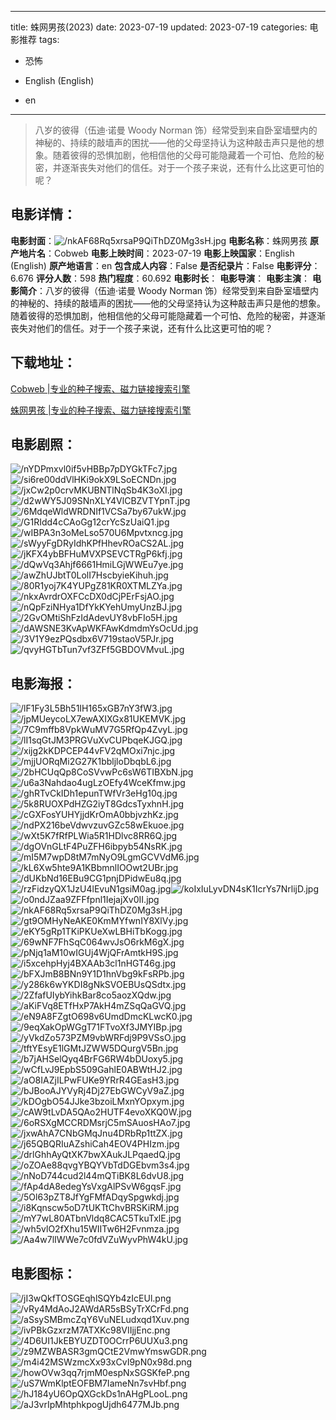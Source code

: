 
---
title: 蛛网男孩(2023)
date: 2023-07-19
updated: 2023-07-19
categories: 电影推荐
tags:
- 恐怖

- English (English)
- en
---


> 八岁的彼得（伍迪·诺曼 Woody Norman 饰）经常受到来自卧室墙壁内的神秘的、持续的敲墙声的困扰——他的父母坚持认为这种敲击声只是他的想象。随着彼得的恐惧加剧，他相信他的父母可能隐藏着一个可怕、危险的秘密，并逐渐丧失对他们的信任。对于一个孩子来说，还有什么比这更可怕的呢？

## **电影详情**：

**电影封面**：<img src="https://image.tmdb.org/t/p/w200/nkAF68Rq5xrsaP9QiThDZ0Mg3sH.jpg" alt="/nkAF68Rq5xrsaP9QiThDZ0Mg3sH.jpg" title="/nkAF68Rq5xrsaP9QiThDZ0Mg3sH.jpg">
**电影名称**：蛛网男孩
**原产地片名**：Cobweb
**电影上映时间**：2023-07-19
**电影上映国家**：English (English)
**原产地语言**：en
**包含成人内容**：False
**是否纪录片**：False
**电影评分**：6.676
**评分人数**：598
**热门程度**：60.692
**电影时长**：
**电影导演**：
**电影主演**：
**电影简介**：八岁的彼得（伍迪·诺曼 Woody Norman 饰）经常受到来自卧室墙壁内的神秘的、持续的敲墙声的困扰——他的父母坚持认为这种敲击声只是他的想象。随着彼得的恐惧加剧，他相信他的父母可能隐藏着一个可怕、危险的秘密，并逐渐丧失对他们的信任。对于一个孩子来说，还有什么比这更可怕的呢？

## **下载地址**：
[Cobweb |专业的种子搜索、磁力链接搜索引擎](https://movie.amd794.com:2083/?search=Cobweb&ordering=&mode=match_phrase&page_size=10&page=1)

[蛛网男孩 |专业的种子搜索、磁力链接搜索引擎](https://movie.amd794.com:2083/?search=%E8%9B%9B%E7%BD%91%E7%94%B7%E5%AD%A9&ordering=&mode=match_phrase&page_size=10&page=1)
 

## **电影剧照**：
<img src="https://image.tmdb.org/t/p/original/nYDPmxvl0if5vHBBp7pDYGkTFc7.jpg" alt="/nYDPmxvl0if5vHBBp7pDYGkTFc7.jpg" title="/nYDPmxvl0if5vHBBp7pDYGkTFc7.jpg"><img src="https://image.tmdb.org/t/p/original/si6re00ddVlHKi9okX9LSoECNDn.jpg" alt="/si6re00ddVlHKi9okX9LSoECNDn.jpg" title="/si6re00ddVlHKi9okX9LSoECNDn.jpg"><img src="https://image.tmdb.org/t/p/original/jxCw2p0crvMKUBNTlNqSb4K3oXI.jpg" alt="/jxCw2p0crvMKUBNTlNqSb4K3oXI.jpg" title="/jxCw2p0crvMKUBNTlNqSb4K3oXI.jpg"><img src="https://image.tmdb.org/t/p/original/d2wWY5J09SNnXLY4VlCBZVTYpnT.jpg" alt="/d2wWY5J09SNnXLY4VlCBZVTYpnT.jpg" title="/d2wWY5J09SNnXLY4VlCBZVTYpnT.jpg"><img src="https://image.tmdb.org/t/p/original/6MdqeWldWRDNIf1VCSa7by67ukW.jpg" alt="/6MdqeWldWRDNIf1VCSa7by67ukW.jpg" title="/6MdqeWldWRDNIf1VCSa7by67ukW.jpg"><img src="https://image.tmdb.org/t/p/original/G1RIdd4cCAoGg12crYcSzUaiQ1.jpg" alt="/G1RIdd4cCAoGg12crYcSzUaiQ1.jpg" title="/G1RIdd4cCAoGg12crYcSzUaiQ1.jpg"><img src="https://image.tmdb.org/t/p/original/wIBPA3n3oMeLso570U6Mpvtxncg.jpg" alt="/wIBPA3n3oMeLso570U6Mpvtxncg.jpg" title="/wIBPA3n3oMeLso570U6Mpvtxncg.jpg"><img src="https://image.tmdb.org/t/p/original/sWyyFgDRyIdhKPfHhevROaCS2AL.jpg" alt="/sWyyFgDRyIdhKPfHhevROaCS2AL.jpg" title="/sWyyFgDRyIdhKPfHhevROaCS2AL.jpg"><img src="https://image.tmdb.org/t/p/original/jKFX4ybBFHuMVXPSEVCTRgP6kfj.jpg" alt="/jKFX4ybBFHuMVXPSEVCTRgP6kfj.jpg" title="/jKFX4ybBFHuMVXPSEVCTRgP6kfj.jpg"><img src="https://image.tmdb.org/t/p/original/dQwVq3Ahjf6661HmiLGjWWEu7ye.jpg" alt="/dQwVq3Ahjf6661HmiLGjWWEu7ye.jpg" title="/dQwVq3Ahjf6661HmiLGjWWEu7ye.jpg"><img src="https://image.tmdb.org/t/p/original/awZhUJbtT0LolI7HscbyieKihuh.jpg" alt="/awZhUJbtT0LolI7HscbyieKihuh.jpg" title="/awZhUJbtT0LolI7HscbyieKihuh.jpg"><img src="https://image.tmdb.org/t/p/original/80R1yoj7K4YUPgZ81KR0XTMLZYa.jpg" alt="/80R1yoj7K4YUPgZ81KR0XTMLZYa.jpg" title="/80R1yoj7K4YUPgZ81KR0XTMLZYa.jpg"><img src="https://image.tmdb.org/t/p/original/nkxAvrdrOXFCcDX0dCjPErFsjAO.jpg" alt="/nkxAvrdrOXFCcDX0dCjPErFsjAO.jpg" title="/nkxAvrdrOXFCcDX0dCjPErFsjAO.jpg"><img src="https://image.tmdb.org/t/p/original/nQpFziNHya1DfYkKYehUmyUnzBJ.jpg" alt="/nQpFziNHya1DfYkKYehUmyUnzBJ.jpg" title="/nQpFziNHya1DfYkKYehUmyUnzBJ.jpg"><img src="https://image.tmdb.org/t/p/original/2GvOMtiShFzIdAdevUY8vbFIo5H.jpg" alt="/2GvOMtiShFzIdAdevUY8vbFIo5H.jpg" title="/2GvOMtiShFzIdAdevUY8vbFIo5H.jpg"><img src="https://image.tmdb.org/t/p/original/dAWSNE3KvApWKFAwKdmdmYsOcUd.jpg" alt="/dAWSNE3KvApWKFAwKdmdmYsOcUd.jpg" title="/dAWSNE3KvApWKFAwKdmdmYsOcUd.jpg"><img src="https://image.tmdb.org/t/p/original/3V1Y9ezPQsdbx6V719staoV5PJr.jpg" alt="/3V1Y9ezPQsdbx6V719staoV5PJr.jpg" title="/3V1Y9ezPQsdbx6V719staoV5PJr.jpg"><img src="https://image.tmdb.org/t/p/original/qvyHGTbTun7vf3ZFf5GBDOVMvuL.jpg" alt="/qvyHGTbTun7vf3ZFf5GBDOVMvuL.jpg" title="/qvyHGTbTun7vf3ZFf5GBDOVMvuL.jpg">

## **电影海报**：
<img src="https://image.tmdb.org/t/p/original/lF1Fy3L5Bh51IH165xGB7nY3fW3.jpg" alt="/lF1Fy3L5Bh51IH165xGB7nY3fW3.jpg" title="/lF1Fy3L5Bh51IH165xGB7nY3fW3.jpg"><img src="https://image.tmdb.org/t/p/original/jpMUeycoLX7ewAXIXGx81UKEMVK.jpg" alt="/jpMUeycoLX7ewAXIXGx81UKEMVK.jpg" title="/jpMUeycoLX7ewAXIXGx81UKEMVK.jpg"><img src="https://image.tmdb.org/t/p/original/7C9mffb8VpkWuMV7G5RfQp4ZvyL.jpg" alt="/7C9mffb8VpkWuMV7G5RfQp4ZvyL.jpg" title="/7C9mffb8VpkWuMV7G5RfQp4ZvyL.jpg"><img src="https://image.tmdb.org/t/p/original/lI1sqGtJM3PRGVuXvCUPbqeKJGQ.jpg" alt="/lI1sqGtJM3PRGVuXvCUPbqeKJGQ.jpg" title="/lI1sqGtJM3PRGVuXvCUPbqeKJGQ.jpg"><img src="https://image.tmdb.org/t/p/original/xijg2kKDPCEP44vFV2qMOxi7njc.jpg" alt="/xijg2kKDPCEP44vFV2qMOxi7njc.jpg" title="/xijg2kKDPCEP44vFV2qMOxi7njc.jpg"><img src="https://image.tmdb.org/t/p/original/mjjUORqMi2G27K1bbljloDbqbL6.jpg" alt="/mjjUORqMi2G27K1bbljloDbqbL6.jpg" title="/mjjUORqMi2G27K1bbljloDbqbL6.jpg"><img src="https://image.tmdb.org/t/p/original/2bHCUqQp8CoSVvwPc6sW6TIBXbN.jpg" alt="/2bHCUqQp8CoSVvwPc6sW6TIBXbN.jpg" title="/2bHCUqQp8CoSVvwPc6sW6TIBXbN.jpg"><img src="https://image.tmdb.org/t/p/original/u6a3Nahdao4ugLzOEfy4WceKfmw.jpg" alt="/u6a3Nahdao4ugLzOEfy4WceKfmw.jpg" title="/u6a3Nahdao4ugLzOEfy4WceKfmw.jpg"><img src="https://image.tmdb.org/t/p/original/ghRTvCkIDh1epunTWfVr3eHg10q.jpg" alt="/ghRTvCkIDh1epunTWfVr3eHg10q.jpg" title="/ghRTvCkIDh1epunTWfVr3eHg10q.jpg"><img src="https://image.tmdb.org/t/p/original/5k8RUOXPdHZG2iyT8GdcsTyxhnH.jpg" alt="/5k8RUOXPdHZG2iyT8GdcsTyxhnH.jpg" title="/5k8RUOXPdHZG2iyT8GdcsTyxhnH.jpg"><img src="https://image.tmdb.org/t/p/original/cGXFosYUHYjjdKrOmA0bbjvzhKz.jpg" alt="/cGXFosYUHYjjdKrOmA0bbjvzhKz.jpg" title="/cGXFosYUHYjjdKrOmA0bbjvzhKz.jpg"><img src="https://image.tmdb.org/t/p/original/ndPX216beVdwvzuvGZc58wEkuoe.jpg" alt="/ndPX216beVdwvzuvGZc58wEkuoe.jpg" title="/ndPX216beVdwvzuvGZc58wEkuoe.jpg"><img src="https://image.tmdb.org/t/p/original/wXt5K7fRfPLWia5R1HDlvc8RR6Q.jpg" alt="/wXt5K7fRfPLWia5R1HDlvc8RR6Q.jpg" title="/wXt5K7fRfPLWia5R1HDlvc8RR6Q.jpg"><img src="https://image.tmdb.org/t/p/original/dgOVnGLtF4PuZFH6ibpyb54NsRK.jpg" alt="/dgOVnGLtF4PuZFH6ibpyb54NsRK.jpg" title="/dgOVnGLtF4PuZFH6ibpyb54NsRK.jpg"><img src="https://image.tmdb.org/t/p/original/mI5M7wpD8tM7mNyO9LgmGCVVdM6.jpg" alt="/mI5M7wpD8tM7mNyO9LgmGCVVdM6.jpg" title="/mI5M7wpD8tM7mNyO9LgmGCVVdM6.jpg"><img src="https://image.tmdb.org/t/p/original/kL6Xw5hte9A1KBbmnlIOOwt2UBr.jpg" alt="/kL6Xw5hte9A1KBbmnlIOOwt2UBr.jpg" title="/kL6Xw5hte9A1KBbmnlIOOwt2UBr.jpg"><img src="https://image.tmdb.org/t/p/original/dUKbNd16EBu9CG1pnjDPidwEu8q.jpg" alt="/dUKbNd16EBu9CG1pnjDPidwEu8q.jpg" title="/dUKbNd16EBu9CG1pnjDPidwEu8q.jpg"><img src="https://image.tmdb.org/t/p/original/rzFidzyQX1JzU4lEvuN1gsiM0ag.jpg" alt="/rzFidzyQX1JzU4lEvuN1gsiM0ag.jpg" title="/rzFidzyQX1JzU4lEvuN1gsiM0ag.jpg"><img src="https://image.tmdb.org/t/p/original/koIxIuLyvDN4sK1IcrYs7NrlijD.jpg" alt="/koIxIuLyvDN4sK1IcrYs7NrlijD.jpg" title="/koIxIuLyvDN4sK1IcrYs7NrlijD.jpg"><img src="https://image.tmdb.org/t/p/original/o0ndJZaa9ZFFfpnl1IejajXv0II.jpg" alt="/o0ndJZaa9ZFFfpnl1IejajXv0II.jpg" title="/o0ndJZaa9ZFFfpnl1IejajXv0II.jpg"><img src="https://image.tmdb.org/t/p/original/nkAF68Rq5xrsaP9QiThDZ0Mg3sH.jpg" alt="/nkAF68Rq5xrsaP9QiThDZ0Mg3sH.jpg" title="/nkAF68Rq5xrsaP9QiThDZ0Mg3sH.jpg"><img src="https://image.tmdb.org/t/p/original/gt9OMHyNeAKE0KmMYfwnIY8XlVy.jpg" alt="/gt9OMHyNeAKE0KmMYfwnIY8XlVy.jpg" title="/gt9OMHyNeAKE0KmMYfwnIY8XlVy.jpg"><img src="https://image.tmdb.org/t/p/original/eKY5gRp1TKiPKUeXwLBHiTbKogg.jpg" alt="/eKY5gRp1TKiPKUeXwLBHiTbKogg.jpg" title="/eKY5gRp1TKiPKUeXwLBHiTbKogg.jpg"><img src="https://image.tmdb.org/t/p/original/69wNF7FhSqC064wvJsO6rkM6gX.jpg" alt="/69wNF7FhSqC064wvJsO6rkM6gX.jpg" title="/69wNF7FhSqC064wvJsO6rkM6gX.jpg"><img src="https://image.tmdb.org/t/p/original/pNjq1aM10wIGUj4WjQFrAmtkH9S.jpg" alt="/pNjq1aM10wIGUj4WjQFrAmtkH9S.jpg" title="/pNjq1aM10wIGUj4WjQFrAmtkH9S.jpg"><img src="https://image.tmdb.org/t/p/original/i5xcehpHyj4BXAAb3cl1nHGT46g.jpg" alt="/i5xcehpHyj4BXAAb3cl1nHGT46g.jpg" title="/i5xcehpHyj4BXAAb3cl1nHGT46g.jpg"><img src="https://image.tmdb.org/t/p/original/bFXJmB8BNn9Y1D1hnVbg9kFsRPb.jpg" alt="/bFXJmB8BNn9Y1D1hnVbg9kFsRPb.jpg" title="/bFXJmB8BNn9Y1D1hnVbg9kFsRPb.jpg"><img src="https://image.tmdb.org/t/p/original/y286k6wYKDI8gNkSVOEBUsQSdtx.jpg" alt="/y286k6wYKDI8gNkSVOEBUsQSdtx.jpg" title="/y286k6wYKDI8gNkSVOEBUsQSdtx.jpg"><img src="https://image.tmdb.org/t/p/original/2ZfafUIybYihkBar8co5aozXQdw.jpg" alt="/2ZfafUIybYihkBar8co5aozXQdw.jpg" title="/2ZfafUIybYihkBar8co5aozXQdw.jpg"><img src="https://image.tmdb.org/t/p/original/aKiFVq8ETfHxP7AkH4mZSqQaGVQ.jpg" alt="/aKiFVq8ETfHxP7AkH4mZSqQaGVQ.jpg" title="/aKiFVq8ETfHxP7AkH4mZSqQaGVQ.jpg"><img src="https://image.tmdb.org/t/p/original/eN9A8FZgtO698v6UmdDmcKLwcK0.jpg" alt="/eN9A8FZgtO698v6UmdDmcKLwcK0.jpg" title="/eN9A8FZgtO698v6UmdDmcKLwcK0.jpg"><img src="https://image.tmdb.org/t/p/original/9eqXakOpWGgT71FTvoXf3JMYIBp.jpg" alt="/9eqXakOpWGgT71FTvoXf3JMYIBp.jpg" title="/9eqXakOpWGgT71FTvoXf3JMYIBp.jpg"><img src="https://image.tmdb.org/t/p/original/yVkdZo573PZM9vbWRFdj9P9VSsO.jpg" alt="/yVkdZo573PZM9vbWRFdj9P9VSsO.jpg" title="/yVkdZo573PZM9vbWRFdj9P9VSsO.jpg"><img src="https://image.tmdb.org/t/p/original/tftYEsyE1lGMtJZWW5DQurgV5Bn.jpg" alt="/tftYEsyE1lGMtJZWW5DQurgV5Bn.jpg" title="/tftYEsyE1lGMtJZWW5DQurgV5Bn.jpg"><img src="https://image.tmdb.org/t/p/original/b7jAHSelQyq4BrFG6RW4bDUoxy5.jpg" alt="/b7jAHSelQyq4BrFG6RW4bDUoxy5.jpg" title="/b7jAHSelQyq4BrFG6RW4bDUoxy5.jpg"><img src="https://image.tmdb.org/t/p/original/wCfLvJ9EpbS509GahlE0ABWtHJ2.jpg" alt="/wCfLvJ9EpbS509GahlE0ABWtHJ2.jpg" title="/wCfLvJ9EpbS509GahlE0ABWtHJ2.jpg"><img src="https://image.tmdb.org/t/p/original/aO8IAZjILPwFUKe9YRrR4GEasH3.jpg" alt="/aO8IAZjILPwFUKe9YRrR4GEasH3.jpg" title="/aO8IAZjILPwFUKe9YRrR4GEasH3.jpg"><img src="https://image.tmdb.org/t/p/original/bJBooAJYVyRj4Dj27EbGWCyV9aZ.jpg" alt="/bJBooAJYVyRj4Dj27EbGWCyV9aZ.jpg" title="/bJBooAJYVyRj4Dj27EbGWCyV9aZ.jpg"><img src="https://image.tmdb.org/t/p/original/kDOgbO54JJke3bzoiLMxnYOpxym.jpg" alt="/kDOgbO54JJke3bzoiLMxnYOpxym.jpg" title="/kDOgbO54JJke3bzoiLMxnYOpxym.jpg"><img src="https://image.tmdb.org/t/p/original/cAW9tLvDA5QAo2HUTF4evoXKQ0W.jpg" alt="/cAW9tLvDA5QAo2HUTF4evoXKQ0W.jpg" title="/cAW9tLvDA5QAo2HUTF4evoXKQ0W.jpg"><img src="https://image.tmdb.org/t/p/original/6oRSXgMCCRDMsrjC5mSAuosHAo7.jpg" alt="/6oRSXgMCCRDMsrjC5mSAuosHAo7.jpg" title="/6oRSXgMCCRDMsrjC5mSAuosHAo7.jpg"><img src="https://image.tmdb.org/t/p/original/jxwAhA7CNbGMqJnu4DRbRp1ttZX.jpg" alt="/jxwAhA7CNbGMqJnu4DRbRp1ttZX.jpg" title="/jxwAhA7CNbGMqJnu4DRbRp1ttZX.jpg"><img src="https://image.tmdb.org/t/p/original/j65QBQRIuAZshiCah4EOV4PHIzm.jpg" alt="/j65QBQRIuAZshiCah4EOV4PHIzm.jpg" title="/j65QBQRIuAZshiCah4EOV4PHIzm.jpg"><img src="https://image.tmdb.org/t/p/original/drlGhhAyQtXK7bwXAukJLPqaedQ.jpg" alt="/drlGhhAyQtXK7bwXAukJLPqaedQ.jpg" title="/drlGhhAyQtXK7bwXAukJLPqaedQ.jpg"><img src="https://image.tmdb.org/t/p/original/oZOAe88qvgYBQYVbTdDGEbvm3s4.jpg" alt="/oZOAe88qvgYBQYVbTdDGEbvm3s4.jpg" title="/oZOAe88qvgYBQYVbTdDGEbvm3s4.jpg"><img src="https://image.tmdb.org/t/p/original/nNoD744cud2l44mQTiBK8L6dvU8.jpg" alt="/nNoD744cud2l44mQTiBK8L6dvU8.jpg" title="/nNoD744cud2l44mQTiBK8L6dvU8.jpg"><img src="https://image.tmdb.org/t/p/original/fAp4dA8edegYsVxgAlPSvW6gqsF.jpg" alt="/fAp4dA8edegYsVxgAlPSvW6gqsF.jpg" title="/fAp4dA8edegYsVxgAlPSvW6gqsF.jpg"><img src="https://image.tmdb.org/t/p/original/5Ol63pZT8JfYgFMfADqySpgwkdj.jpg" alt="/5Ol63pZT8JfYgFMfADqySpgwkdj.jpg" title="/5Ol63pZT8JfYgFMfADqySpgwkdj.jpg"><img src="https://image.tmdb.org/t/p/original/i8Kqnscw5oD7tUKTtChvBRSKiRM.jpg" alt="/i8Kqnscw5oD7tUKTtChvBRSKiRM.jpg" title="/i8Kqnscw5oD7tUKTtChvBRSKiRM.jpg"><img src="https://image.tmdb.org/t/p/original/mY7wL80ATbnVldq8CAC5TkuTxlE.jpg" alt="/mY7wL80ATbnVldq8CAC5TkuTxlE.jpg" title="/mY7wL80ATbnVldq8CAC5TkuTxlE.jpg"><img src="https://image.tmdb.org/t/p/original/wh5vlO2fXhu15WIITw6H2Fvnmza.jpg" alt="/wh5vlO2fXhu15WIITw6H2Fvnmza.jpg" title="/wh5vlO2fXhu15WIITw6H2Fvnmza.jpg"><img src="https://image.tmdb.org/t/p/original/Aa4w7lIWWe7c0fdVZuWyvPhW4kU.jpg" alt="/Aa4w7lIWWe7c0fdVZuWyvPhW4kU.jpg" title="/Aa4w7lIWWe7c0fdVZuWyvPhW4kU.jpg">

## **电影图标**：
<img src="https://image.tmdb.org/t/p/original/jI3wQkfTOSGEqhlSQYb4zIcEUl.png" alt="/jI3wQkfTOSGEqhlSQYb4zIcEUl.png" title="/jI3wQkfTOSGEqhlSQYb4zIcEUl.png"><img src="https://image.tmdb.org/t/p/original/vRy4MdAoJ2AWdAR5sBSyTrXCrFd.png" alt="/vRy4MdAoJ2AWdAR5sBSyTrXCrFd.png" title="/vRy4MdAoJ2AWdAR5sBSyTrXCrFd.png"><img src="https://image.tmdb.org/t/p/original/aSsySMBmcZqY6VuNELudxqd1Xuv.png" alt="/aSsySMBmcZqY6VuNELudxqd1Xuv.png" title="/aSsySMBmcZqY6VuNELudxqd1Xuv.png"><img src="https://image.tmdb.org/t/p/original/ivPBkGzxrzM7ATXKc98VIIjjEnc.png" alt="/ivPBkGzxrzM7ATXKc98VIIjjEnc.png" title="/ivPBkGzxrzM7ATXKc98VIIjjEnc.png"><img src="https://image.tmdb.org/t/p/original/4D6UI1JkEBYUZDT0OCrrP6UUXu3.png" alt="/4D6UI1JkEBYUZDT0OCrrP6UUXu3.png" title="/4D6UI1JkEBYUZDT0OCrrP6UUXu3.png"><img src="https://image.tmdb.org/t/p/original/z9MZWBASR3gmQCtE2VmwYmswGDR.png" alt="/z9MZWBASR3gmQCtE2VmwYmswGDR.png" title="/z9MZWBASR3gmQCtE2VmwYmswGDR.png"><img src="https://image.tmdb.org/t/p/original/m4i42MSWzmcXx93xCvI9pN0x98d.png" alt="/m4i42MSWzmcXx93xCvI9pN0x98d.png" title="/m4i42MSWzmcXx93xCvI9pN0x98d.png"><img src="https://image.tmdb.org/t/p/original/howOVw3qq7rjmM0espNxSGSKfeP.png" alt="/howOVw3qq7rjmM0espNxSGSKfeP.png" title="/howOVw3qq7rjmM0espNxSGSKfeP.png"><img src="https://image.tmdb.org/t/p/original/uS7WmKlptEOFBM7IameNn7svHbf.png" alt="/uS7WmKlptEOFBM7IameNn7svHbf.png" title="/uS7WmKlptEOFBM7IameNn7svHbf.png"><img src="https://image.tmdb.org/t/p/original/hJ184yU6OpQXGckDs1nAHgPLooL.png" alt="/hJ184yU6OpQXGckDs1nAHgPLooL.png" title="/hJ184yU6OpQXGckDs1nAHgPLooL.png"><img src="https://image.tmdb.org/t/p/original/aJ3vrIpMhtphkpogUjdh6477MJb.png" alt="/aJ3vrIpMhtphkpogUjdh6477MJb.png" title="/aJ3vrIpMhtphkpogUjdh6477MJb.png">
